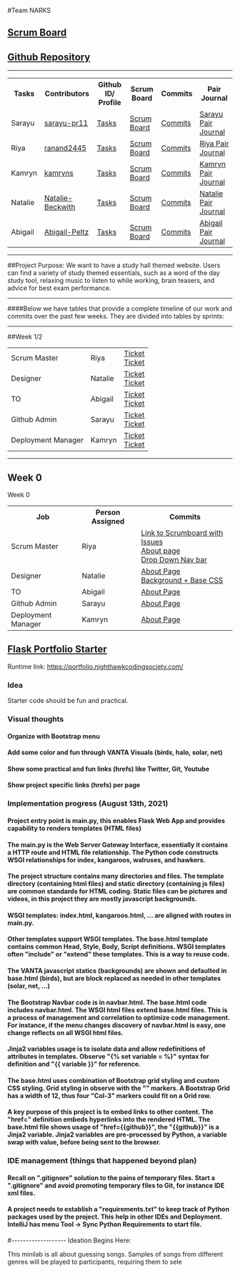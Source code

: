 #Team NARKS
## [Scrum Board](https://github.com/sarayu-pr11/team-avatar/projects/1?card_filter_query=assignee%3A)
## [Github Repository](https://github.com/sarayu-pr11/team-avatar)

***
<table id="readmeinformation">

<tr>
<th>Tasks</th>
<th>Contributors</th>
<th>Github ID/ Profile</th>
<th>Scrum Board</th>
<th>Commits</th>
<th>Pair Journal</th>
</tr>

<tr>
<td>Sarayu</td>
<td>
<a href="https://github.com/sarayu-pr11" target="_blank">sarayu-pr11</a>
</td>
<td>
<a href="https://github.com/sarayu-pr11/team-avatar/issues/assigned/sarayu-pr11" target="_blank">Tasks</a>
</td>
<td>
<a href="https://github.com/sarayu-pr11/team-avatar/projects/1?card_filter_query=assignee%3Asarayu-pr11" target="_blank">Scrum Board</a>
<td>
<a href="https://github.com/sarayu-pr11/team-avatar/commits/main" target="_blank">Commits</a>
</td>
<td>
<a href="https://docs.google.com/document/d/1S97_rP7HPPTj5MZeCIcP4AtwwZ15FzRRUY2SwV650ME/edit?usp=sharing" target="_blank">Sarayu Pair Journal</a>
</td>
</tr>

<tr>
<td>Riya</td>
<td>
<a href="https://github.com/ranand2445" target="_blank">ranand2445</a>
</td>
<td>
<a href="https://github.com/sarayu-pr11/team-avatar/issues/assigned/ranand2445" target="_blank">Tasks</a>
</td>
<td>
<a href="https://github.com/sarayu-pr11/team-avatar/projects/1?card_filter_query=assignee%3Aranand2445" target="_blank">Scrum Board</a>
</td>
<td>
<a href="https://github.com/sarayu-pr11/team-avatar/commits/main" target="_blank">Commits</a>
</td>
<td>
<a href="https://docs.google.com/document/d/1S97_rP7HPPTj5MZeCIcP4AtwwZ15FzRRUY2SwV650ME/edit?usp=sharing" target="_blank"> Riya Pair Journal</a>
</td>

</tr>
<tr>
<td>Kamryn</td>
<td>
<a href="https://github.com/kamryns" target="_blank">kamryns</a>
</td>
<td>
<a href="https://github.com/sarayu-pr11/team-avatar/issues/assigned/kamryns" target="_blank">Tasks</a>
</td>
<td>
<a href="https://github.com/sarayu-pr11/team-avatar/projects/1?card_filter_query=assignee%3Akamryns" target="_blank">Scrum Board</a>
</td>
<td>
<a href="https://github.com/sarayu-pr11/team-avatar/commits/main" target="_blank">Commits</a>

<td>
<a href="https://docs.google.com/document/d/1pdjnMfCjmD8dSawsB4ij6OV4Vp2Igl_obz6Qeb1nFg0/edit?usp=sharing" target="_blank"> Kamryn Pair Journal</a>
</td>
</tr>

<tr>
<td>Natalie</td>
<td>
<a href="https://github.com/Natalie-Beckwith" target="_blank">Natalie-Beckwith</a>
</td>
<td>
<a href="https://github.com/sarayu-pr11/team-avatar/issues/assigned/Natalie-Beckwith" target="_blank">Tasks</a>
</td>
<td>
<a href="https://github.com/sarayu-pr11/team-avatar/projects/1?card_filter_query=assignee%3Anatalie-beckwith" target="_blank">Scrum Board</a>
</td>
<td>
<a href="https://github.com/sarayu-pr11/team-avatar/commits/main" target="_blank">Commits</a>


<td>
<a href="https://docs.google.com/document/d/1pdjnMfCjmD8dSawsB4ij6OV4Vp2Igl_obz6Qeb1nFg0/edit?usp=sharing" target="_blank">Natalie Pair Journal</a>
</td>
</tr>

<tr>
<td>Abigail</td>
<td>
<a href="https://github.com/Abigail-Peltz" target="_blank">Abigail-Peltz</a>
</td>
<td>
<a href="https://github.com/sarayu-pr11/team-avatar/issues/assigned/Abigail-Peltz" target="_blank">Tasks</a>
</td>
<td>
<a href="https://github.com/sarayu-pr11/team-avatar/projects/1?card_filter_query=assignee%3Aabigail-peltz" target="_blank">Scrum Board</a>
</td>
<td>
<a href="https://github.com/sarayu-pr11/team-avatar/commits/main" target="_blank">Commits</a>

<td>
<a href="https://docs.google.com/document/d/1dSnLTGOa0USQqPg_EFgJA0giC822ko4dAjp0VsB5fU0/edit" target="_blank">Abigail Pair Journal</a>
</td>
</tr>
</table>


***
##Project Purpose:
We want to have a study hall themed website. Users can find a variety of study themed essentials, such as a word of the day study tool, relaxing music to listen to while working, brain teasers, and advice for best exam performance.
***

####Below we have tables that provide a complete timeline of our work and commits over the past few weeks. They are divided into tables by sprints:

****
##Week 1/2
<table>
<tr>
<td>Scrum Master</td>
<td>Riya</td>
<td>
<a href="https://github.com/sarayu-pr11/team-narks/issues/62" target="_blank">Ticket</a><br>
<a href="https://github.com/sarayu-pr11/team-narks/issues/59" target="_blank">Ticket</a><br>
</td>
</tr>

<tr>
<td>Designer</td>
<td>Natalie</td>
<td>
<a href="https://github.com/sarayu-pr11/team-narks/issues/63" target="_blank">Ticket</a><br>
<a href="https://github.com/sarayu-pr11/team-narks/issues/57" target="_blank">Ticket </a><br>
</td>
</tr>

<tr>
<td>TO</td>
<td>Abigail</td>
<td>
<a href="" target="_blank">Ticket</a><br>
<a href="" target="_blank">Ticket</a><br>
</td>
</tr>

<tr>
<td>Github Admin</td>
<td>Sarayu</td>
<td>
<a href="https://github.com/sarayu-pr11/team-narks/issues/60" target="_blank">Ticket</a><br>
<a href="https://github.com/sarayu-pr11/team-narks/issues/56" target="_blank">Ticket</a><br>
</td>
</tr>

<tr>
<td>Deployment Manager</td>
<td>Kamryn</td>
<td>
<a href="https://github.com/sarayu-pr11/team-narks/issues/64" target="_blank">Ticket</a><br>
<a href="https://github.com/sarayu-pr11/team-narks/issues/55" target="_blank">Ticket</a><br>

</td>
</tr>
</table>


****

## Week 0
<table id="sprint1">
<tr>
<tr>Week 0</tr>
<th>Job</th>
<th>Person Assigned</th>
<th>Commits</th>
</tr>

<tr>
<td>Scrum Master</td>
<td>Riya</td>
<td>
<a href="https://github.com/sarayu-pr11/team-avatar/projects/1" target="_blank">Link to Scrumboard with Issues</a><br>
<a href="https://github.com/sarayu-pr11/team-avatar/issues/12" target="_blank">About page</a><br>
<a href="https://github.com/sarayu-pr11/team-avatar/issues/16" target="_blank">Drop Down Nav bar</a><br>
</td>
</tr>

<tr>
<td>Designer</td>
<td>Natalie</td>
<td>
<a href="https://github.com/sarayu-pr11/team-avatar/issues/13" target="_blank">About Page</a><br>
<a href="https://github.com/sarayu-pr11/team-avatar/issues/15" target="_blank">Background + Base CSS </a><br>
</td>
</tr>

<tr>
<td>TO</td>
<td>Abigail</td>
<td>
<a href="https://github.com/sarayu-pr11/team-avatar/issues/10" target="_blank">About Page</a><br>
</td>
</tr>

<tr>
<td>Github Admin</td>
<td>Sarayu</td>
<td>
<a href="https://github.com/sarayu-pr11/team-avatar/issues/6" target="_blank">About Page</a><br>
</td>
</tr>

<tr>
<td>Deployment Manager</td>
<td>Kamryn</td>
<td>
<a href="https://github.com/sarayu-pr11/team-avatar/issues/11" target="_blank">About Page</a><br>

</td>
</tr>
</table>




## [Flask Portfolio Starter](https://nighthawkcodingsociety.com/projectsearch/details/Flask%20Portfolio%20Starter)
Runtime link: https://portfolio.nighthawkcodingsociety.com/
### Idea
Starter code should be fun and practical.
### Visual thoughts
#### Organize with Bootstrap menu
#### Add some color and fun through VANTA Visuals (birds, halo, solar, net)
#### Show some practical and fun links (hrefs) like Twitter, Git, Youtube
#### Show project specific links (hrefs) per page

### Implementation progress (August 13th, 2021)
#### Project entry point is main.py, this enables Flask Web App and provides capability to renders templates (HTML files)
#### The main.py is the  Web Server Gateway Interface, essentially it contains a HTTP route and HTML file relationship.  The Python code constructs WSGI relationships for index, kangaroos, walruses, and hawkers.
#### The project structure contains many directories and files.  The template directory (containing html files) and static directory (containing js files) are common standards for HTML coding.  Static files can be pictures and videos, in this project they are mostly javascript backgrounds.
#### WSGI templates: index.html, kangaroos.html, ... are aligned with routes in main.py.
#### Other templates support WSGI templates.  The base.html template contains common Head, Style, Body, Script definitions.  WSGI templates often "include" or "extend" these templates.  This is a way to reuse code.
#### The VANTA javascript statics (backgrounds) are shown and defaulted in base.html (birds), but are block replaced as needed in other templates (solar, net, ...)
#### The Bootstrap Navbar code is in navbar.html. The base.html code includes navbar.html.  The WSGI html files extend base.html files.  This is a process of management and correlation to optimize code management.  For instance, if the menu changes discovery of navbar.html is easy, one change reflects on all WSGI html files.
#### Jinja2 variables usage is to isolate data and allow redefinitions of attributes in templates.  Observe "{% set variable = %}" syntax for definition and "{{ variable }}" for reference.
#### The base.html uses combination of Bootstrap grid styling and custom CSS styling.  Grid styling in observe with the "<Col-3>" markers.  A Bootstrap Grid has a width of 12, thus four "Col-3" markers could fit on a Grid row.
#### A key purpose of this project is to embed links to other content.  The "href=" definition embeds hyperlinks into the rendered HTML.  The base.html file shows usage of "href={{github}}", the "{{github}}" is a Jinja2 variable.  Jinja2 variables are pre-processed by Python, a variable swap with value, before being sent to the browser.

### IDE management (things that happened beyond plan)
#### Recall on ".gitignore" solution to the pains of temporary files.  Start a ".gitignore" and avoid promoting temporary files to Git, for instance IDE xml files.
#### A project needs to establish a "requirements.txt" to keep track of Python packages used by the project.  This help in other IDEs and Deployment.  IntelliJ has menu Tool -> Sync Python Requirements to start file.

#-------------------
Ideation Begins Here:

This minilab is all about guessing songs. Samples of songs from different genres will be played to participants, requiring them to sele
